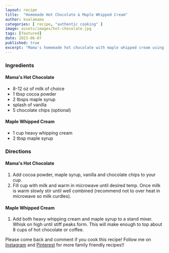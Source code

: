 ```yaml
---
layout: recipe
title:  "Homemade Hot Chocolate & Maple Whipped Cream"
author: koalamama
categories: [ recipe, "authentic cooking" ]
image: assets/images/hot-chocolate.jpg
tags: [featured]
date: 2023-06-07
published: true
excerpt: "Mama's homemade hot chocolate with maple whipped cream using high-quality ingredients."
---
```




### Ingredients

#### Mama's Hot Chocolate
- 8-12 oz of milk of choice
- 1 tbsp cocoa powder
- 2 tbsps maple syrup
- splash of vanilla
- 5 chocolate chips (optional)

#### Maple Whipped Cream
- 1 cup heavy whipping cream
- 2 tbsp maple syrup


### Directions

#### Mama's Hot Chocolate

1. Add cocoa powder, maple syrup, vanilla and chocolate chips to your cup.
2. Fill cup with milk and warm in microwave until desired temp. Once milk is warm slowly stir until well combined (recommend not to over heat in microwave so milk curdles).

#### Maple Whipped Cream

1. Add both heavy whipping cream and maple syrup to a stand mixer. Whisk on high until stiff peaks form.  This will make enough to top about 8 cups of hot chocolate or coffee.

Please come back and comment if you cook this recipe! Follow me on <a target="_blank" href="{{site.authors.koalamama.instagram}}">Instagram</a> and <a target="_blank" href="{{site.authors.koalamama.pinterest}}">Pinterest</a> for more family friendly recipes!! 


